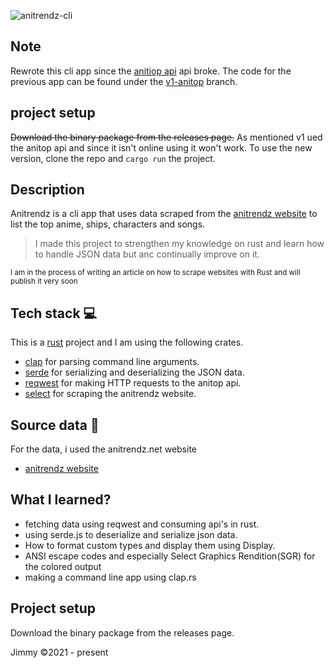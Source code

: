 ![anitrendz-cli](https://socialify.git.ci/jim4067/anitrendz-cli/image?description=1&issues=1&language=1&owner=1&stargazers=1&theme=Dark)

## Note

Rewrote this cli app since the [anitiop api](https://anitop.vercel.app/) api broke. The code for the previous app can be found under the [v1-anitop](https://github.com/jim4067/anitrendz-cli/tree/v1-anitop) branch.

## project setup	
<strike> Download the binary package from the releases page.</strike> As mentioned v1 ued the anitop api and since it isn't online using it won't work. To use the new version, clone the repo and `cargo run` the project.

## Description

Anitrendz is a cli app that uses data scraped from the [anitrendz website](https://anitrendz.net) to list the top anime, ships, characters and songs.

> I made this project to strengthen my knowledge on rust and learn how to handle JSON data but anc continually improve on it.

<sub>I am in the process of writing an article on how to scrape websites with Rust and will publish it very soon</sub>

## Tech stack 💻

This is a [rust](https://www.rust-lang.org/) project and I am using the following crates.
- [clap](https://clap.rs/) for parsing command line arguments.
- [serde](https://serde.rs/) for serializing and deserializing the JSON data.
- [reqwest](https://docs.rs/reqwest/0.11.4/reqwest/) for making HTTP requests to the anitop api.
- [select](https://github.com/utkarshkukreti/select.rs) for scraping the anitrendz website.

## Source data 📝

For the data, i used the anitrendz.net website

-   [anitrendz website](https://anitrendz.net/)

## What I learned?

-   fetching data using reqwest and consuming api's in rust.
-   using serde.js to deserialize and serialize json data.
-   How to format custom types and display them using Display.
-   ANSI escape codes and especially Select Graphics Rendition(SGR) for the colored output
-   making a command line app using clap.rs

## Project setup

Download the binary package from the releases page.

Jimmy ©2021 - present
